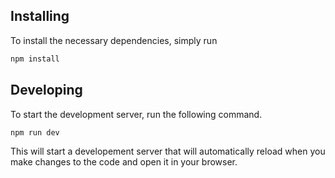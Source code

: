 ## Installing

To install the necessary dependencies, simply run

```bash
npm install
```

## Developing

To start the development server, run the following command.

```bash
npm run dev
```

This will start a developement server that will automatically reload when you make changes to the code and open it in your browser.